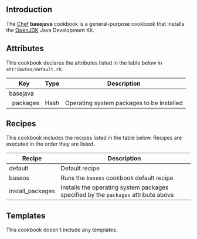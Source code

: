 Introduction
------------

The [Chef](https://www.chef.io/) **basejava** cookbook is a general-purpose cookbook that installs the [OpenJDK](http://openjdk.java.net/) Java Development Kit.

Attributes
----------

This cookbook declares the attributes listed in the table below in `attributes/default.rb`:

|Key|Type|Description|
|---|----|-----------|
|basejava
  packages|Hash|Operating system packages to be installed|

Recipes
-------

This cookbook includes the recipes listed in the table below. Recipes are executed in the order they are listed.

|Recipe|Description|
|------|-----------|
|default|Default recipe|
|baseos|Runs the `baseos` cookbook default recipe|
|install\_packages|Installs the operating system packages specified by the `packages` attribute above|

Templates
---------

This cookbook doesn't include any templates.
